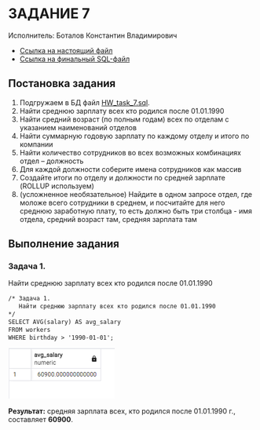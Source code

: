 # ЗАДАНИЕ 7

Исполнитель: Боталов Константин Владимирович

* [Ссылка на настоящий файл](https://github.com/botalov-pro/innopolis-practicum/blob/main/homework/HOMEWORK_07.MD)
* [Ссылка на финальный SQL-файл](https://github.com/botalov-pro/innopolis-practicum/blob/main/homework/sql/homework_07.sql)


## Постановка задания

1. Подгружаем в БД файл [HW_task_7.sql](https://github.com/botalov-pro/innopolis-practicum/blob/main/homework/src/HW_task_7.sql).
2. Найти среднюю зарплату всех кто родился после 01.01.1990
3. Найти средний возраст (по полным годам) всех по отделам с указанием наименований отделов
4. Найти суммарную годовую зарплату по каждому отделу и итого по компании
5. Найти количество сотрудников во всех возможных комбинациях отдел – должность
6. Для каждой должности соберите имена сотрудников как массив
7. Создайте итоги по отделу и должности по средней зарплате (ROLLUP используем)
8. (усложненное необязательное) Найдите в одном запросе отдел, где моложе всего сотрудники в среднем, и посчитайте для него среднюю заработную плату, то есть должно быть три столбца - имя отдела, средний возраст там, средняя зарплата там

## Выполнение задания

### Задача 1.

Найти среднюю зарплату всех кто родился после 01.01.1990

```postgresql
/* Задача 1.
   Найти среднюю зарплату всех кто родился после 01.01.1990
*/
SELECT AVG(salary) AS avg_salary
FROM workers
WHERE birthday > '1990-01-01';
```

![](img/img_32.png)

**Результат:** средняя зарплата всех, кто родился после 01.01.1990 г., составляет **60900**.